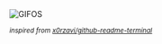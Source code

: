 <div align="justify">
<picture>
    <source media="(prefers-color-scheme: dark)" srcset="https://i.ibb.co/WYD6DW8/output-gif.gif">
    <source media="(prefers-color-scheme: light)" srcset="https://i.ibb.co/WYD6DW8/output-gif.gif">
    <img alt="GIFOS" src="https://i.ibb.co/WYD6DW8/output-gif.gif">
</picture>

<sub><i>inspired from [x0rzavi/github-readme-terminal](https://github.com/x0rzavi/github-readme-terminal)</i></sub>

</div>

<!-- Image deletion URL: https://ibb.co/1wsLsfy/291d255d746448f7ec355c39fd3ee1a8 -->